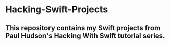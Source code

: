 # Hacking-Swift-Projects
## This repository contains my Swift projects from Paul Hudson's Hacking With Swift tutorial series.
